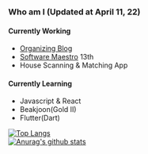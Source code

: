 ### Who am I (Updated at April 11, 22)

#### Currently Working

- [Organizing Blog](https://woodi97.github.io)
- [Software Maestro](https://www.swmaestro.org/sw/main/main.do) 13th
- House Scanning & Matching App

#### Currently Learning

- Javascript & React
- Beakjoon(Gold II)
- Flutter(Dart)

[![Top Langs](https://github-readme-stats.vercel.app/api/top-langs/?username=woodi97&layout=compact)](https://github.com/anuraghazra/github-readme-stats)</br>
[![Anurag's github stats](https://github-readme-stats.vercel.app/api?username=woodi97)](https://github.com/anuraghazra/github-readme-stats)
